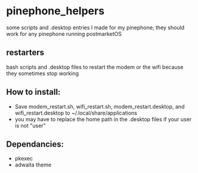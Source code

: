 # pinephone_helpers
some scripts and .desktop entries I made for my pinephone; they should work for any pinephone running postmarketOS

## restarters
bash scripts and .desktop files to restart the modem or the wifi because they sometimes stop working

## How to install:
- Save modem_restart.sh, wifi_restart.sh, modem_restart.desktop, and wifi_restart.desktop to ~/.local/share/applications
- you may have to replace the home path in the .desktop files if your user is not "user"

## Dependancies:
- pkexec
- adwaita theme
